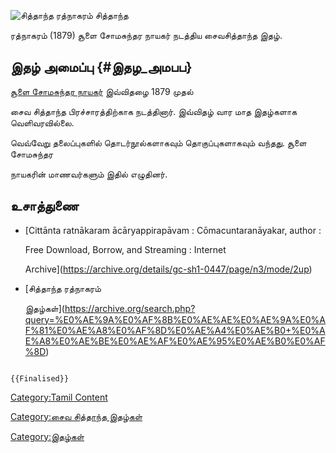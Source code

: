 ![சித்தாந்த ரத்நாகரம்](சித்தாந்த_ரத்நாகரம்.jpg "சித்தாந்த ரத்நாகரம்") சித்தாந்த
ரத்நாகரம் (1879) சூளை சோமசுந்தர நாயகர் நடத்திய சைவசித்தாந்த இதழ்.

## இதழ் அமைப்பு {#இதழ_அமபப}

[சூளை சோமசுந்தர நாயகர்](சூளை_சோமசுந்தர_நாயகர் "wikilink") இவ்விதழை 1879 முதல்
சைவ சித்தாந்த பிரச்சாரத்திற்காக நடத்தினார். இவ்விதழ் வார மாத இதழ்களாக வெளிவரவில்லை.
வெவ்வேறு தலைப்புகளில் தொடர்நூல்களாகவும் தொகுப்புகளாகவும் வந்தது. சூளை சோமசுந்தர
நாயகரின் மாணவர்களும் இதில் எழுதினர்.

## உசாத்துணை

-   [Cittānta ratnākaram ācāryappirapāvam : Cōmacuntaranāyakar, author :
    Free Download, Borrow, and Streaming : Internet
    Archive](https://archive.org/details/gc-sh1-0447/page/n3/mode/2up)
-   [சித்தாந்த ரத்நாகரம்
    இதழ்கள்](https://archive.org/search.php?query=%E0%AE%9A%E0%AF%8B%E0%AE%AE%E0%AE%9A%E0%AF%81%E0%AE%A8%E0%AF%8D%E0%AE%A4%E0%AE%B0+%E0%AE%A8%E0%AE%BE%E0%AE%AF%E0%AE%95%E0%AE%B0%E0%AF%8D)

```{=mediawiki}
{{Finalised}}
```
[Category:Tamil Content](Category:Tamil_Content "wikilink")
[Category:சைவ சித்தாந்த இதழ்கள்](Category:சைவ_சித்தாந்த_இதழ்கள் "wikilink")
[Category:இதழ்கள்](Category:இதழ்கள் "wikilink")
